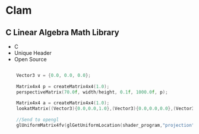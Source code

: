 # Clam
## C Linear Algebra Math Library

  * C <br>
  * Unique Header <br>
  * Open Source <br>

```C

    Vector3 v = {0.0, 0.0, 0.0};
    
    Matrix4x4 p = createMatrix4x4(1.0);
    perspectiveMatrix(70.0f, width/height, 0.1f, 1000.0f, p);
    
    Matrix4x4 a = createMatrix4x4(1.0);
    lookatMatrix((Vector3){0.0,0.0,1.0},(Vector3){0.0,0.0,0.0},(Vector3){0.0,1.0,0.0}, a);
    
    //Send to opengl
    glUniformMatrix4fv(glGetUniformLocation(shader_program,"projection"), 1, GL_FALSE, p);

```
